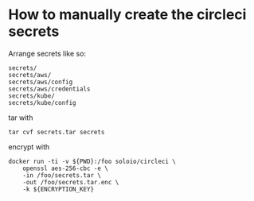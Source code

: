 # How to manually create the circleci secrets

Arrange secrets like so:

```
secrets/
secrets/aws/
secrets/aws/config
secrets/aws/credentials
secrets/kube/
secrets/kube/config
```

tar with

```
tar cvf secrets.tar secrets
```

encrypt with

```
docker run -ti -v ${PWD}:/foo soloio/circleci \
    openssl aes-256-cbc -e \
    -in /foo/secrets.tar \
    -out /foo/secrets.tar.enc \
    -k ${ENCRYPTION_KEY}
```
